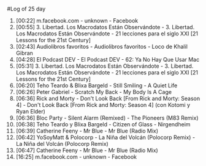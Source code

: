 #Log of 25 day

1. [00:22] m.facebook.com - unknown - Facebook
1. [00:55] 3. Libertad. Los Macrodatos Están Observándote - 3. Libertad. Los Macrodatos Están Observándote - 21 lecciones para el siglo XXI [21 Lessons for the 21st Century]
1. [02:43] Audiolibros favoritos - Audiolibros favoritos - Loco de Khalil Gibran
1. [04:28] El Podcast DEV - El Podcast DEV - 62: Ya No Hay Que Usar Mac
1. [05:31] 3. Libertad. Los Macrodatos Están Observándote - 3. Libertad. Los Macrodatos Están Observándote - 21 lecciones para el siglo XXI [21 Lessons for the 21st Century]
1. [06:20] Teho Teardo & Blixa Bargeld - Still Smiling - A Quiet Life
1. [06:26] Peter Gabriel - Scratch My Back - My Body Is A Cage
1. [06:36] Rick and Morty - Don't Look Back [From Rick and Morty: Season 4] - Don't Look Back [From Rick and Morty: Season 4] (con Kotomi y Ryan Elder)
1. [06:36] Bloc Party - Silent Alarm (Remixed) - The Pioneers (M83 Remix)
1. [06:38] Teho Teardo y Blixa Bargeld - Citizen of Glass - Nirgendheim
1. [06:39] Catherine Feeny - Mr Blue - Mr Blue (Radio Mix)
1. [06:42] YoSoyMatt & Polocorp - La Niña del Volcán (Polocorp Remix) - La Niña del Volcán (Polocorp Remix)
1. [06:47] Catherine Feeny - Mr Blue - Mr Blue (Radio Mix)
1. [16:25] m.facebook.com - unknown - Facebook
